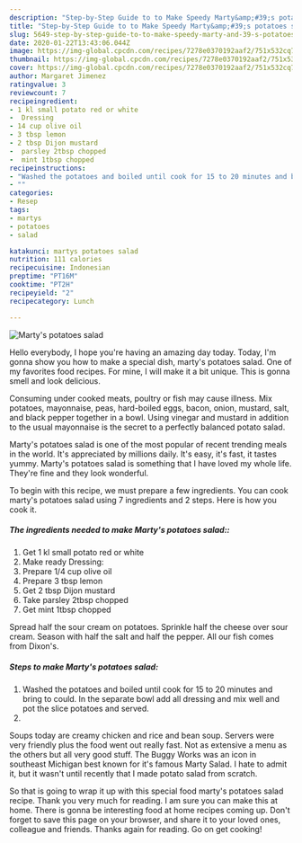 ```yaml
---
description: "Step-by-Step Guide to to Make Speedy Marty&amp;#39;s potatoes salad"
title: "Step-by-Step Guide to to Make Speedy Marty&amp;#39;s potatoes salad"
slug: 5649-step-by-step-guide-to-to-make-speedy-marty-and-39-s-potatoes-salad
date: 2020-01-22T13:43:06.044Z
image: https://img-global.cpcdn.com/recipes/7278e0370192aaf2/751x532cq70/martys-potatoes-salad-recipe-main-photo.jpg
thumbnail: https://img-global.cpcdn.com/recipes/7278e0370192aaf2/751x532cq70/martys-potatoes-salad-recipe-main-photo.jpg
cover: https://img-global.cpcdn.com/recipes/7278e0370192aaf2/751x532cq70/martys-potatoes-salad-recipe-main-photo.jpg
author: Margaret Jimenez
ratingvalue: 3
reviewcount: 7
recipeingredient:
- 1 kl small potato red or white
-  Dressing
- 14 cup olive oil
- 3 tbsp lemon
- 2 tbsp Dijon mustard
-  parsley 2tbsp chopped
-  mint 1tbsp chopped
recipeinstructions:
- "Washed the potatoes and boiled until cook for 15 to 20 minutes and bring to could. In the separate bowl add all dressing and mix well and pot the slice potatoes and served."
- ""
categories:
- Resep
tags:
- martys
- potatoes
- salad

katakunci: martys potatoes salad
nutrition: 111 calories
recipecuisine: Indonesian
preptime: "PT16M"
cooktime: "PT2H"
recipeyield: "2"
recipecategory: Lunch

---
```



![Marty&#39;s potatoes salad](https://img-global.cpcdn.com/recipes/7278e0370192aaf2/751x532cq70/martys-potatoes-salad-recipe-main-photo.jpg)

Hello everybody, I hope you're having an amazing day today. Today, I'm gonna show you how to make a special dish, marty&#39;s potatoes salad. One of my favorites food recipes. For mine, I will make it a bit unique. This is gonna smell and look delicious.

Consuming under cooked meats, poultry or fish may cause illness. Mix potatoes, mayonnaise, peas, hard-boiled eggs, bacon, onion, mustard, salt, and black pepper together in a bowl. Using vinegar and mustard in addition to the usual mayonnaise is the secret to a perfectly balanced potato salad.

Marty&#39;s potatoes salad is one of the most popular of recent trending meals in the world. It's appreciated by millions daily. It's easy, it's fast, it tastes yummy. Marty&#39;s potatoes salad is something that I have loved my whole life. They're fine and they look wonderful.


To begin with this recipe, we must prepare a few ingredients. You can cook marty&#39;s potatoes salad using 7 ingredients and 2 steps. Here is how you cook it.

##### The ingredients needed to make Marty&#39;s potatoes salad::

1. Get 1 kl small potato red or white
1. Make ready  Dressing:
1. Prepare 1/4 cup olive oil
1. Prepare 3 tbsp lemon
1. Get 2 tbsp Dijon mustard
1. Take  parsley 2tbsp chopped
1. Get  mint 1tbsp chopped


Spread half the sour cream on potatoes. Sprinkle half the cheese over sour cream. Season with half the salt and half the pepper. All our fish comes from Dixon&#39;s. 

##### Steps to make Marty&#39;s potatoes salad:

1. Washed the potatoes and boiled until cook for 15 to 20 minutes and bring to could. In the separate bowl add all dressing and mix well and pot the slice potatoes and served.
1. 


Soups today are creamy chicken and rice and bean soup. Servers were very friendly plus the food went out really fast. Not as extensive a menu as the others but all very good stuff. The Buggy Works was an icon in southeast Michigan best known for it&#39;s famous Marty Salad. I hate to admit it, but it wasn&#39;t until recently that I made potato salad from scratch. 

So that is going to wrap it up with this special food marty&#39;s potatoes salad recipe. Thank you very much for reading. I am sure you can make this at home. There is gonna be interesting food at home recipes coming up. Don't forget to save this page on your browser, and share it to your loved ones, colleague and friends. Thanks again for reading. Go on get cooking!
